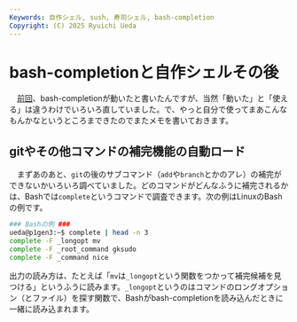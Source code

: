 ```yaml
---
Keywords: 自作シェル, sush, 寿司シェル, bash-completion
Copyright: (C) 2025 Ryuichi Ueda
---
```


# bash-completionと自作シェルその後

　[前回](/?post=20250217)、bash-completionが動いたと書いたんですが、当然「動いた」と「使える」は違うわけでいろいろ直していました。で、やっと自分で使ってまあこんなもんかなというところまできたのでまたメモを書いておきます。


## gitやその他コマンドの補完機能の自動ロード

　まずあのあと、`git`の後のサブコマンド（`add`や`branch`とかのアレ）の補完ができないかいろいろ調べていました。どのコマンドがどんなふうに補完されるかは、Bashでは`complete`というコマンドで調査できます。次の例はLinuxのBashの例です。

```bash
### Bashの例 ###
ueda@p1gen3:~$ complete | head -n 3
complete -F _longopt mv
complete -F _root_command gksudo
complete -F _command nice
```

出力の読み方は、たとえば「`mv`は`_longopt`という関数をつかって補完候補を見つける」というふうに読みます。`_longopt`というのはコマンドのロングオプション（とファイル）を探す関数で、Bashがbash-completionを読み込んだときに一緒に読み込まれます。
